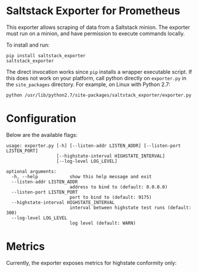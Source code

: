 # Saltstack Exporter for Prometheus
This exporter allows scraping of data from a Saltstack minion.
The exporter must run on a minion, and have permission to execute commands locally.

To install and run:

```shell
pip install saltstack_exporter
saltstack_exporter
```

The direct invocation works since `pip` installs a wrapper executable script.
If this does not work on your platform, call python directly on `exporter.py`
in the `site_packages` directory. For example, on Linux with Python 2.7:

```shell
python /usr/lib/python2.7/site-packages/saltstack_exporter/exporter.py
```

# Configuration
Below are the available flags:

```shell
usage: exporter.py [-h] [--listen-addr LISTEN_ADDR] [--listen-port LISTEN_PORT]
                   [--highstate-interval HIGHSTATE_INTERVAL]
                   [--log-level LOG_LEVEL]

optional arguments:
  -h, --help            show this help message and exit
  --listen-addr LISTEN_ADDR
                        address to bind to (default: 0.0.0.0)
  --listen-port LISTEN_PORT
                        port to bind to (default: 9175)
  --highstate-interval HIGHSTATE_INTERVAL
                        interval between highstate test runs (default: 300)
  --log-level LOG_LEVEL
                        log level (default: WARN)
```

# Metrics
Currently, the exporter exposes metrics for highstate conformity only:


